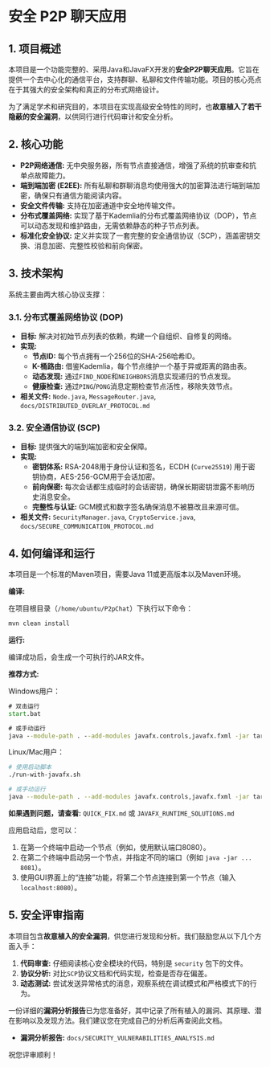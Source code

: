 
# 安全 P2P 聊天应用


## 1. 项目概述

本项目是一个功能完整的、采用Java和JavaFX开发的**安全P2P聊天应用**。它旨在提供一个去中心化的通信平台，支持群聊、私聊和文件传输功能。项目的核心亮点在于其强大的安全架构和真正的分布式网络设计。

为了满足学术和研究目的，本项目在实现高级安全特性的同时，也**故意植入了若干隐蔽的安全漏洞**，以供同行进行代码审计和安全分析。

## 2. 核心功能

- **P2P网络通信:** 无中央服务器，所有节点直接通信，增强了系统的抗审查和抗单点故障能力。
- **端到端加密 (E2EE):** 所有私聊和群聊消息均使用强大的加密算法进行端到端加密，确保只有通信方能阅读内容。
- **安全文件传输:** 支持在加密通道中安全地传输文件。
- **分布式覆盖网络:** 实现了基于Kademlia的分布式覆盖网络协议（DOP），节点可以动态发现和维护路由，无需依赖静态的种子节点列表。
- **标准化安全协议:** 定义并实现了一套完整的安全通信协议（SCP），涵盖密钥交换、消息加密、完整性校验和前向保密。

## 3. 技术架构

系统主要由两大核心协议支撑：

### 3.1. 分布式覆盖网络协议 (DOP)

- **目标:** 解决对初始节点列表的依赖，构建一个自组织、自修复的网络。
- **实现:**
    - **节点ID:** 每个节点拥有一个256位的SHA-256哈希ID。
    - **K-桶路由:** 借鉴Kademlia，每个节点维护一个基于异或距离的路由表。
    - **动态发现:** 通过`FIND_NODE`和`NEIGHBORS`消息实现递归的节点发现。
    - **健康检查:** 通过`PING`/`PONG`消息定期检查节点活性，移除失效节点。
- **相关文件:** `Node.java`, `MessageRouter.java`, `docs/DISTRIBUTED_OVERLAY_PROTOCOL.md`

### 3.2. 安全通信协议 (SCP)

- **目标:** 提供强大的端到端加密和安全保障。
- **实现:**
    - **密钥体系:** RSA-2048用于身份认证和签名，ECDH (`Curve25519`) 用于密钥协商，AES-256-GCM用于会话加密。
    - **前向保密:** 每次会话都生成临时的会话密钥，确保长期密钥泄露不影响历史消息安全。
    - **完整性与认证:** GCM模式和数字签名确保消息不被篡改且来源可信。
- **相关文件:** `SecurityManager.java`, `CryptoService.java`, `docs/SECURE_COMMUNICATION_PROTOCOL.md`

## 4. 如何编译和运行

本项目是一个标准的Maven项目，需要Java 11或更高版本以及Maven环境。

**编译:**

在项目根目录（`/home/ubuntu/P2pChat`）下执行以下命令：

```bash
mvn clean install
```

**运行:**

编译成功后，会生成一个可执行的JAR文件。

**推荐方式:**

Windows用户：
```cmd
# 双击运行
start.bat

# 或手动运行
java --module-path . --add-modules javafx.controls,javafx.fxml -jar target\p2p-chat-1.0-SNAPSHOT.jar
```

Linux/Mac用户：
```bash
# 使用启动脚本
./run-with-javafx.sh

# 或手动运行
java --module-path . --add-modules javafx.controls,javafx.fxml -jar target/p2p-chat-1.0-SNAPSHOT.jar
```

**如果遇到问题，请查看:** `QUICK_FIX.md` 或 `JAVAFX_RUNTIME_SOLUTIONS.md`

应用启动后，您可以：
1.  在第一个终端中启动一个节点（例如，使用默认端口8080）。
2.  在第二个终端中启动另一个节点，并指定不同的端口（例如 `java -jar ... 8081`）。
3.  使用GUI界面上的“连接”功能，将第二个节点连接到第一个节点（输入 `localhost:8080`）。

## 5. 安全评审指南

本项目包含**故意植入的安全漏洞**，供您进行发现和分析。我们鼓励您从以下几个方面入手：

1.  **代码审查:** 仔细阅读核心安全模块的代码，特别是 `security` 包下的文件。
2.  **协议分析:** 对比`SCP`协议文档和代码实现，检查是否存在偏差。
3.  **动态测试:** 尝试发送异常格式的消息，观察系统在调试模式和严格模式下的行为。

一份详细的**漏洞分析报告**已为您准备好，其中记录了所有植入的漏洞、其原理、潜在影响以及发现方法。我们建议您在完成自己的分析后再查阅此文档。

- **漏洞分析报告:** `docs/SECURITY_VULNERABILITIES_ANALYSIS.md`

祝您评审顺利！


